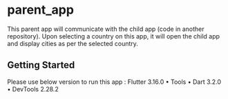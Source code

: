 # parent_app

This parent app will communicate with the child app (code in another repository). Upon selecting a country on this app, it will open the child app and display cities as per the selected country.

## Getting Started

Please use below version to run this app : 
Flutter 3.16.0 • 
Tools • Dart 3.2.0 • DevTools 2.28.2
